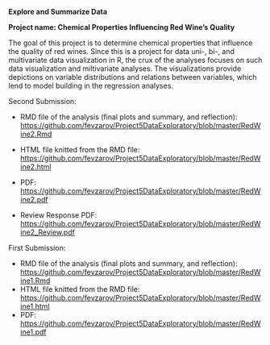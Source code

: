 **Explore and Summarize Data**

**Project name: Chemical Properties Influencing Red Wine’s Quality**

The goal of this project is to determine chemical properties that influence the quality of red wines. Since this is a project for data uni-, bi-, and multivariate data visualization in R, the crux of the analyses focuses on such data visualization and miltivariate analyses. The visualizations provide depictions on variable distributions and relations between variables, which lend to model building in the regression analyses.

Second Submission:

* RMD file of the analysis (final plots and summary, and reflection): https://github.com/fevzarov/Project5DataExploratory/blob/master/RedWine2.Rmd
* HTML file knitted from the RMD file: https://github.com/fevzarov/Project5DataExploratory/blob/master/RedWine2.html 
* PDF: https://github.com/fevzarov/Project5DataExploratory/blob/master/RedWine2.pdf 

* Review Response PDF: https://github.com/fevzarov/Project5DataExploratory/blob/master/RedWine2_Review.pdf


First Submission:

* RMD file of the analysis (final plots and summary, and reflection): https://github.com/fevzarov/Project5DataExploratory/blob/master/RedWine1.Rmd
* HTML file knitted from the RMD file: https://github.com/fevzarov/Project5DataExploratory/blob/master/RedWine1.html
* PDF: https://github.com/fevzarov/Project5DataExploratory/blob/master/RedWine1.pdf
